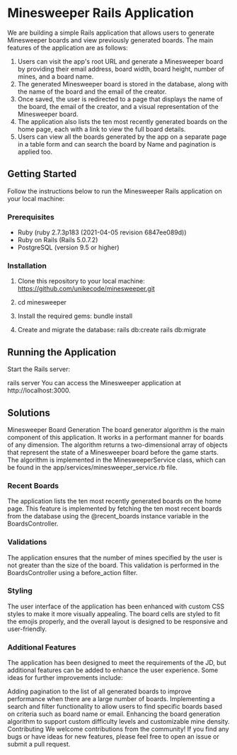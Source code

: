 # Minesweeper Rails Application

We are building a simple Rails application that allows users to generate Minesweeper boards and view previously generated boards. The main features of the application are as follows:

1. Users can visit the app's root URL and generate a Minesweeper board by providing their email address, board width, board height, number of mines, and a board name.
2. The generated Minesweeper board is stored in the database, along with the name of the board and the email of the creator.
3. Once saved, the user is redirected to a page that displays the name of the board, the email of the creator, and a visual representation of the Minesweeper board.
4. The application also lists the ten most recently generated boards on the home page, each with a link to view the full board details.
5. Users can view all the boards generated by the app on a separate page in a table form and can search the board by Name and pagination is applied too.

## Getting Started

Follow the instructions below to run the Minesweeper Rails application on your local machine:

### Prerequisites

- Ruby (ruby 2.7.3p183 (2021-04-05 revision 6847ee089d))
- Ruby on Rails (Rails 5.0.7.2)
- PostgreSQL (version 9.5 or higher)

### Installation

1. Clone this repository to your local machine:
    https://github.com/unikecode/minesweeper.git

2. cd minesweeper

3. Install the required gems:
  bundle install

4. Create and migrate the database:
  rails db:create
  rails db:migrate

## Running the Application

Start the Rails server:

rails server
You can access the Minesweeper application at http://localhost:3000.

## Solutions
Minesweeper Board Generation
The board generator algorithm is the main component of this application. It works in a performant manner for boards of any dimension. The algorithm returns a two-dimensional array of objects that represent the state of a Minesweeper board before the game starts. The algorithm is implemented in the MinesweeperService class, which can be found in the app/services/minesweeper_service.rb file.

### Recent Boards
The application lists the ten most recently generated boards on the home page. This feature is implemented by fetching the ten most recent boards from the database using the @recent_boards instance variable in the BoardsController.

### Validations
The application ensures that the number of mines specified by the user is not greater than the size of the board. This validation is performed in the BoardsController using a before_action filter.

### Styling
The user interface of the application has been enhanced with custom CSS styles to make it more visually appealing. The board cells are styled to fit the emojis properly, and the overall layout is designed to be responsive and user-friendly.

### Additional Features
The application has been designed to meet the requirements of the JD, but additional features can be added to enhance the user experience. Some ideas for further improvements include:

Adding pagination to the list of all generated boards to improve performance when there are a large number of boards.
Implementing a search and filter functionality to allow users to find specific boards based on criteria such as board name or email.
Enhancing the board generation algorithm to support custom difficulty levels and customizable mine density.
Contributing
We welcome contributions from the community! If you find any bugs or have ideas for new features, please feel free to open an issue or submit a pull request.
